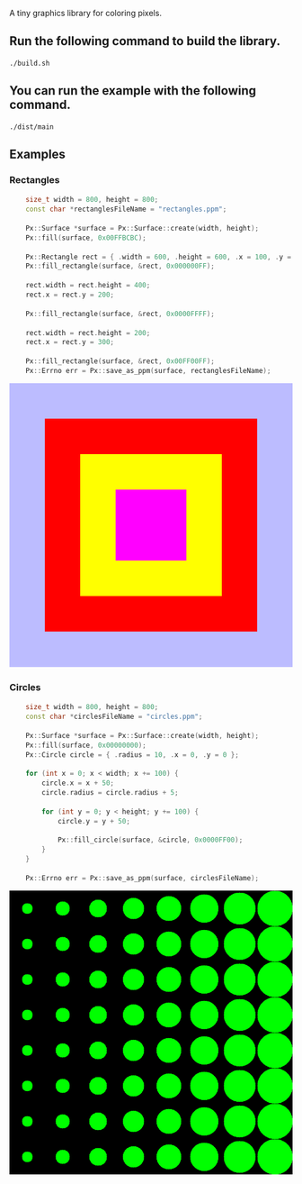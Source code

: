 A tiny graphics library for coloring pixels.

## Run the following command to build the library.

```
./build.sh
```

## You can run the example with the following command.

```
./dist/main
```

## Examples

### Rectangles

```cpp
    size_t width = 800, height = 800;
    const char *rectanglesFileName = "rectangles.ppm";

    Px::Surface *surface = Px::Surface::create(width, height);
    Px::fill(surface, 0x00FFBCBC);

    Px::Rectangle rect = { .width = 600, .height = 600, .x = 100, .y = 100 };
    Px::fill_rectangle(surface, &rect, 0x000000FF);

    rect.width = rect.height = 400;
    rect.x = rect.y = 200;

    Px::fill_rectangle(surface, &rect, 0x0000FFFF);

    rect.width = rect.height = 200;
    rect.x = rect.y = 300;

    Px::fill_rectangle(surface, &rect, 0x00FF00FF);
    Px::Errno err = Px::save_as_ppm(surface, rectanglesFileName);
```

![Rectangles](./examples/rectangles.png)

### Circles

```cpp
    size_t width = 800, height = 800;
    const char *circlesFileName = "circles.ppm";

    Px::Surface *surface = Px::Surface::create(width, height);
    Px::fill(surface, 0x00000000);
    Px::Circle circle = { .radius = 10, .x = 0, .y = 0 };

    for (int x = 0; x < width; x += 100) {
        circle.x = x + 50;
        circle.radius = circle.radius + 5;

        for (int y = 0; y < height; y += 100) {
            circle.y = y + 50;

            Px::fill_circle(surface, &circle, 0x0000FF00);
        }
    }

    Px::Errno err = Px::save_as_ppm(surface, circlesFileName);
```

![Circles](./examples/circles.png)
